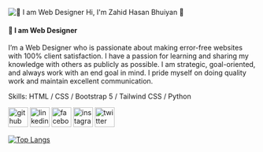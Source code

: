 ![👑 I am Web Designer](https://pbs.twimg.com/profile_banners/1585697757217533952/1666897732/600x200)
Hi, I'm Zahid Hasan Bhuiyan 👋
#### 👑 I am Web Designer


I’m a Web Designer who is passionate about making error-free websites with 100% client satisfaction. I have a passion for learning and sharing my knowledge with others as publicly as possible. I am strategic, goal-oriented, and always work with an end goal in mind. I pride myself on doing quality work and maintain excellent communication.

Skills: HTML / CSS / Bootstrap 5 / Tailwind CSS / Python



[<img src='https://cdn.jsdelivr.net/npm/simple-icons@3.0.1/icons/github.svg' alt='github' height='40'>](https://github.com/zahidhasan562)  [<img src='https://cdn.jsdelivr.net/npm/simple-icons@3.0.1/icons/linkedin.svg' alt='linkedin' height='40'>](https://www.linkedin.com/in/zahidhasan562/)  [<img src='https://cdn.jsdelivr.net/npm/simple-icons@3.0.1/icons/facebook.svg' alt='facebook' height='40'>](https://www.facebook.com/zahidhasanbhuiyan562)  [<img src='https://cdn.jsdelivr.net/npm/simple-icons@3.0.1/icons/instagram.svg' alt='instagram' height='40'>](https://www.instagram.com/hasanbhuiyanzahid/)  [<img src='https://cdn.jsdelivr.net/npm/simple-icons@3.0.1/icons/twitter.svg' alt='twitter' height='40'>](https://twitter.com/ZahidHasanBhui)  

[![Top Langs](https://github-readme-stats.vercel.app/api/top-langs/?username=zahidhasan562)](https://github.com/anuraghazra/github-readme-stats)

